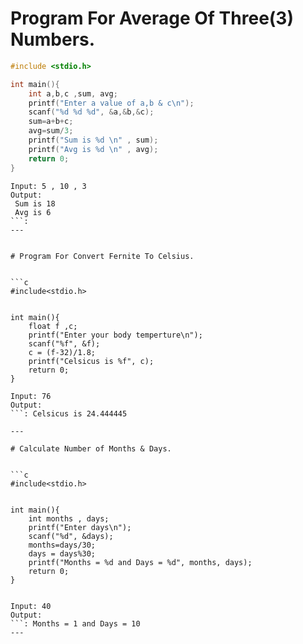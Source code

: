 # Program For Average Of Three(3) Numbers.


```c
#include <stdio.h>

int main(){
    int a,b,c ,sum, avg;
    printf("Enter a value of a,b & c\n");
    scanf("%d %d %d", &a,&b,&c);
    sum=a+b+c;
    avg=sum/3;
    printf("Sum is %d \n" , sum);
    printf("Avg is %d \n" , avg);
    return 0;
}

```
```
Input: 5 , 10 , 3 
Output:
 Sum is 18
 Avg is 6
```: 
---


# Program For Convert Fernite To Celsius.


```c
#include<stdio.h>


int main(){
    float f ,c;
    printf("Enter your body temperture\n");
    scanf("%f", &f);
    c = (f-32)/1.8;
    printf("Celsicus is %f", c);
    return 0;
}
```
```
Input: 76 
Output:
```: Celsicus is 24.444445

---

# Calculate Number of Months & Days.


```c
#include<stdio.h>


int main(){
    int months , days;
    printf("Enter days\n");
    scanf("%d", &days);
    months=days/30;
    days = days%30;
    printf("Months = %d and Days = %d", months, days);
    return 0;
}


```
```
Input: 40 
Output:
```: Months = 1 and Days = 10
---